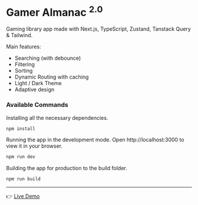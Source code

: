 # Gamer Almanac <sup>2.0</sup>

Gaming library app made with Next.js, TypeScript, Zustand, Tanstack Query & Tailwind.

Main features: 
<ul>
  <li>Searching (with debounce)</li>
  <li>Filtering</li>
  <li>Sorting</li>
  <li>Dynamic Routing with caching</li>
  <li>Light / Dark Theme</li>
  <li>Adaptive design</li>
</ul>

### Available Commands

Installing all the necessary dependencies.
```bash
npm install
```

Running the app in the development mode. Open http://localhost:3000 to view it in your browser.
```bash
npm run dev
```

Building the app for production to the build folder.
```bash
npm run build
```
***

👉 [Live Demo](https://gamer-almanac.vercel.app/)

